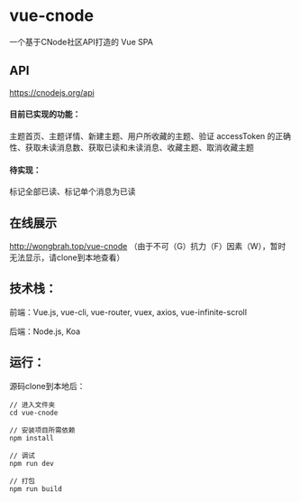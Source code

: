 # vue-cnode
一个基于CNode社区API打造的 Vue SPA

## API
https://cnodejs.org/api

#### 目前已实现的功能：
主题首页、主题详情、新建主题、用户所收藏的主题、验证 accessToken 的正确性、获取未读消息数、获取已读和未读消息、收藏主题、取消收藏主题

#### 待实现：
标记全部已读、标记单个消息为已读

## 在线展示
http://wongbrah.top/vue-cnode
（由于不可（G）抗力（F）因素（W），暂时无法显示，请clone到本地查看）

## 技术栈：
前端：Vue.js, vue-cli, vue-router, vuex, axios, vue-infinite-scroll

后端：Node.js, Koa

## 运行：
源码clone到本地后：
```
// 进入文件夹
cd vue-cnode

// 安装项目所需依赖
npm install

// 调试
npm run dev

// 打包
npm run build
```
